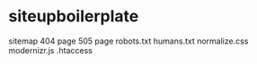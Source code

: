 # siteupboilerplate

sitemap
404 page
505 page
robots.txt
humans.txt
normalize.css
modernizr.js
.htaccess
